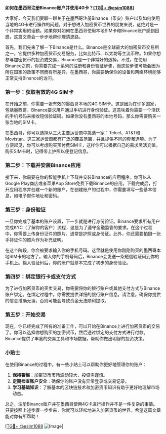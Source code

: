**如何在墨西哥注册Binance账户并使用4G卡？[[TG💪+ @esim1088](https://t.me/s/esim1088)]**

大家好，今天我们要聊一聊关于在墨西哥注册Binance（币安）账户以及如何使用当地的4G卡进行操作的问题。对于想进入加密货币世界的朋友来说，这绝对是一个非常实用的话题。如果你对如何在墨西哥使用本地SIM卡和Binance账户感到困惑，这篇文章会一步步地帮你理清思路。

首先，我们先来了解一下Binance是什么。Binance是全球最大的加密货币交易所之一，它提供多种加密货币交易服务，比如比特币、以太坊等主流币种。如果你想参与加密货币的投资或交易，Binance是一个非常好的选择。不过，在使用Binance之前，你需要完成一系列的注册和身份验证步骤，而这些步骤可能会因为所在国家的政策不同而有所差异。在墨西哥，你需要确保你的设备和网络环境能够正常支持Binance的访问。

### 第一步：获取有效的4G SIM卡

在开始之前，你需要一张有效的墨西哥本地的4G SIM卡。这是因为在许多国家，包括墨西哥，Binance要求用户通过手机进行身份验证。这意味着你需要一个活跃的手机号码来接收短信验证码。如果你没有墨西哥的本地号码，那么你需要购买一张当地的SIM卡。

在墨西哥，你可以选择从三大主要运营商中挑选一家：Telcel、AT&T和Movistar。这三家运营商都有广泛的覆盖范围，并且提供不同的套餐选项。为了方便起见，你可以考虑购买预付费SIM卡，这样你可以根据自己的需求灵活充值。购买SIM卡时，记得带上护照以便登记信息。

### 第二步：下载并安装Binance应用

接下来，你需要在你的智能手机上下载并安装Binance的应用程序。你可以从Google Play商店或者苹果App Store免费下载Binance的应用。下载完成后，打开应用程序并创建一个新的账户。在创建账户的过程中，你需要填写一些基本信息，如电子邮件地址和密码。

### 第三步：身份验证

一旦你完成了基本的账户设置，下一步就是进行身份验证。Binance要求所有用户完成KYC（了解你的客户）流程，这是为了遵守金融监管的要求。在这个过程中，你需要上传身份证件的照片，通常是护照或身份证。此外，你还需要拍摄一张手持证件的照片作为补充证明。

在这个阶段，你会被要求输入你的手机号码。这里就是使用你刚刚购买的墨西哥本地SIM卡的地方了。输入你的手机号码后，Binance会发送一条短信验证码到你的手机上。输入验证码后，你的账户就基本完成了初步的身份验证。

### 第四步：绑定银行卡或支付方式

为了进行加密货币的买卖交易，你需要将你的银行账户或其他支付方式与Binance账户绑定。在绑定过程中，你需要提供详细的银行账户信息。请注意，确保你提供的信息准确无误，否则可能会导致资金无法顺利提取。

### 第五步：开始交易

现在，你已经完成了所有的准备工作，可以开始在Binance上进行加密货币的交易了。你可以选择你想购买的加密货币，然后通过绑定的支付方式进行付款。Binance提供了丰富的交易工具和市场数据，帮助你做出明智的投资决策。

### 小贴士

在使用Binance的过程中，有一些小贴士可以帮助你更好地管理你的账户：

1. **保持警惕**：加密货币市场波动较大，投资需谨慎。
2. **定期检查账户安全**：确保你的账户没有异常登录或交易记录。
3. **学习基础知识**：了解基本的区块链技术和加密货币知识有助于更好地理解市场动态。

总之，注册Binance账户并在墨西哥使用4G卡进行操作并不是一件复杂的事情。只要按照上述步骤一步步来，你就可以轻松地进入加密货币的世界。希望这篇文章能对你有所帮助！

[[TG💪+ @esim1088](https://t.me/s/esim1088) ![Image](https://i.postimg.cc/4NQfJmqS/Snipaste-2025-05-13-00-14-12.png)]